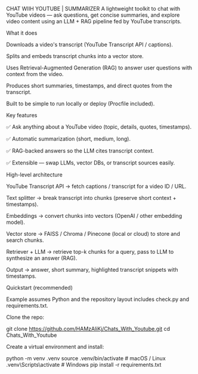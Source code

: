 CHAT WIIH YOUTUBE | SUMMARIZER 
A lightweight toolkit to chat with YouTube videos — ask questions, get concise summaries, and explore video content using an LLM + RAG pipeline fed by YouTube transcripts.

What it does

Downloads a video's transcript (YouTube Transcript API / captions).

Splits and embeds transcript chunks into a vector store.

Uses Retrieval-Augmented Generation (RAG) to answer user questions with context from the video.

Produces short summaries, timestamps, and direct quotes from the transcript.

Built to be simple to run locally or deploy (Procfile included).

Key features

✅ Ask anything about a YouTube video (topic, details, quotes, timestamps).

✅ Automatic summarization (short, medium, long).

✅ RAG-backed answers so the LLM cites transcript context.

✅ Extensible — swap LLMs, vector DBs, or transcript sources easily.

High-level architecture

YouTube Transcript API → fetch captions / transcript for a video ID / URL.

Text splitter → break transcript into chunks (preserve short context + timestamps).

Embeddings → convert chunks into vectors (OpenAI / other embedding model).

Vector store → FAISS / Chroma / Pinecone (local or cloud) to store and search chunks.

Retriever + LLM → retrieve top-k chunks for a query, pass to LLM to synthesize an answer (RAG).

Output → answer, short summary, highlighted transcript snippets with timestamps.

Quickstart (recommended)

Example assumes Python and the repository layout includes check.py and requirements.txt.

Clone the repo:

git clone https://github.com/HAMzAliKj/Chats_With_Youtube.git
cd Chats_With_Youtube


Create a virtual environment and install:

python -m venv .venv
source .venv/bin/activate   # macOS / Linux
.venv\Scripts\activate      # Windows
pip install -r requirements.txt
